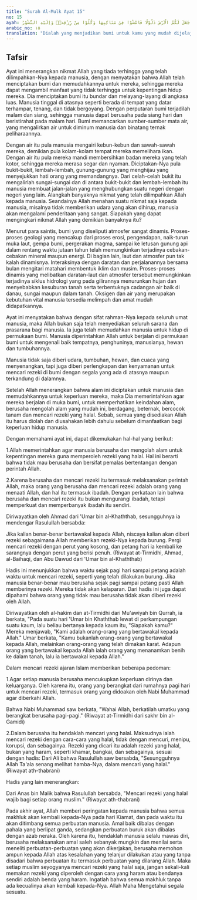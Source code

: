 ```yaml
---
title: "Surah Al-Mulk Ayat 15"
no: 15
ayah: هُوَ الَّذِيْ جَعَلَ لَكُمُ الْاَرْضَ ذَلُوْلًا فَامْشُوْا فِيْ مَنَاكِبِهَا وَكُلُوْا مِنْ رِّزْقِهٖۗ وَاِلَيْهِ النُّشُوْرُ 
arabic_no: ١٥
translation: "Dialah yang menjadikan bumi untuk kamu yang mudah dijelajahi, maka jelajahilah di segala penjurunya dan makanlah sebagian dari rezeki-Nya. Dan hanya kepada-Nyalah kamu (kembali setelah) dibangkitkan. "
---
```


## Tafsir

Ayat ini menerangkan nikmat Allah yang tiada terhingga yang telah dilimpahkan-Nya kepada manusia, dengan menyatakan bahwa Allah telah menciptakan bumi dan memudahkannya untuk mereka, sehingga mereka dapat mengambil manfaat yang tidak terhingga untuk kepentingan hidup mereka. Dia menciptakan bumi itu bundar dan melayang-layang di angkasa luas. Manusia tinggal di atasnya seperti berada di tempat yang datar terhampar, tenang, dan tidak bergoyang. Dengan perputaran bumi terjadilah malam dan siang, sehingga manusia dapat berusaha pada siang hari dan beristirahat pada malam hari. Bumi memancarkan sumber-sumber mata air, yang mengalirkan air untuk diminum manusia dan binatang ternak peliharaannya. 

Dengan air itu pula manusia mengairi kebun-kebun dan sawah-sawah mereka, demikian pula kolam-kolam tempat mereka memelihara ikan. Dengan air itu pula mereka mandi membersihkan badan mereka yang telah kotor, sehingga mereka merasa segar dan nyaman. Diciptakan-Nya pula bukit-bukit, lembah-lembah, gunung-gunung yang menghijau yang menyejukkan hati orang yang memandangnya. Dari celah-celah bukit itu mengalirlah sungai-sungai dan di antara bukit-bukit dan lembah-lembah itu manusia membuat jalan-jalan yang menghubungkan suatu negeri dengan negeri yang lain. Alangkah banyaknya nikmat yang telah dilimpahkan Allah kepada manusia. Seandainya Allah menahan suatu nikmat saja kepada manusia, misalnya tidak memberikan udara yang akan dihirup, manusia akan mengalami penderitaan yang sangat. Siapakah yang dapat mengingkari nikmat Allah yang demikian banyaknya itu?

Menurut para saintis, bumi yang diseliputi atmosfer sangat dinamis. Proses-proses geologi yang mencakup dari proses erosi, pengendapan, naik-turun muka laut, gempa bumi, pergerakan magma, sampai ke letusan gunung api dalam rentang waktu jutaan tahun telah memungkinkan terjadinya cebakan-cebakan mineral maupun energi. Di bagian lain, laut dan atmosfer pun tak kalah dinamisnya. Interaksinya dengan daratan dan perjalanannya bersama bulan mengitari matahari membentuk iklim dan musim. Proses-proses dinamis yang melibatkan daratan-laut dan atmosfer tersebut memungkinkan terjadinya siklus hidrologi yang pada gilirannya menurunkan hujan dan menyebabkan kesuburan tanah serta terbentuknya cadangan air baik di danau, sungai maupun dalam tanah. Oksigen dan air yang merupakan kebutuhan vital manusia tersedia melimpah dan amat mudah didapatkannya. 

Ayat ini menyatakan bahwa dengan sifat rahman-Nya kepada seluruh umat manusia, maka Allah bukan saja telah menyediakan seluruh sarana dan prasarana bagi manusia. Ia juga telah memudahkan manusia untuk hidup di permukaan bumi. Manusia diperintahkan Allah untuk berjalan di permukaan bumi untuk mengenali baik tempatnya, penghuninya, manusianya, hewan dan tumbuhannya.

Manusia tidak saja diberi udara, tumbuhan, hewan, dan cuaca yang menyenangkan, tapi juga diberi perlengkapan dan kenyamanan untuk mencari rezeki di bumi dengan segala yang ada di atasnya maupun terkandung di dalamnya. 

Setelah Allah menerangkan bahwa alam ini diciptakan untuk manusia dan memudahkannya untuk keperluan mereka, maka Dia memerintahkan agar mereka berjalan di muka bumi, untuk memperhatikan keindahan alam, berusaha mengolah alam yang mudah ini, berdagang, beternak, bercocok tanam dan mencari rezeki yang halal. Sebab, semua yang disediakan Allah itu harus diolah dan diusahakan lebih dahulu sebelum dimanfaatkan bagi keperluan hidup manusia.

Dengan memahami ayat ini, dapat dikemukakan hal-hal yang berikut:

1.Allah memerintahkan agar manusia berusaha dan mengolah alam untuk kepentingan mereka guna memperoleh rezeki yang halal. Hal ini berarti bahwa tidak mau berusaha dan bersifat pemalas bertentangan dengan perintah Allah.

2.Karena berusaha dan mencari rezeki itu termasuk melaksanakan perintah Allah, maka orang yang berusaha dan mencari rezeki adalah orang yang menaati Allah, dan hal itu termasuk ibadah. Dengan perkataan lain bahwa berusaha dan mencari rezeki itu bukan mengurangi ibadah, tetapi memperkuat dan memperbanyak ibadah itu sendiri.

Diriwayatkan oleh Ahmad dari 'Umar bin al-Khaththab, sesungguhnya ia mendengar Rasulullah bersabda:

Jika kalian benar-benar bertawakal kepada Allah, niscaya kalian akan diberi rezeki sebagaimana Allah memberikan rezeki-Nya kepada burung. Pergi mencari rezeki dengan perut yang kosong, dan petang hari ia kembali ke sarangnya dengan perut yang berisi penuh. (Riwayat at-Tirmidhi, Ahmad, al-Baihaqi, dan Abu Dawud dari 'Umar bin al-Khaththab) 

Hadis ini menunjukkan bahwa waktu sejak pagi hari sampai petang adalah waktu untuk mencari rezeki, seperti yang telah dilakukan burung. Jika manusia benar-benar mau berusaha sejak pagi sampai petang pasti Allah memberinya rezeki. Mereka tidak akan kelaparan. Dari hadis ini juga dapat dipahami bahwa orang yang tidak mau berusaha tidak akan diberi rezeki oleh Allah.

Diriwayatkan oleh al-hakim dan at-Tirmidhi dari Mu'awiyah bin Qurrah, ia berkata, "Pada suatu hari 'Umar bin Khaththab lewat di perkampungan suatu kaum, lalu beliau bertanya kepada kaum itu, "Siapakah kamu?" Mereka menjawab, "Kami adalah orang-orang yang bertawakal kepada Allah." Umar berkata, "Kamu bukanlah orang-orang yang bertawakal kepada Allah, melainkan orang-orang yang telah dimakan karat. Adapun orang yang bertawakal kepada Allah ialah orang yang menanamkan benih ke dalam tanah, lalu ia bertawakal kepada Allah."

Dalam mencari rezeki ajaran Islam memberikan beberapa pedoman:

1.Agar setiap manusia berusaha mencukupkan keperluan dirinya dan keluarganya. Oleh karena itu, orang yang berangkat dari rumahnya pagi hari untuk mencari rezeki, termasuk orang yang didoakan oleh Nabi Muhammad agar diberkahi Allah.

Bahwa Nabi Muhammad saw berkata, "Wahai Allah, berkatilah umatku yang berangkat berusaha pagi-pagi." (Riwayat at-Tirmidhi dari sakhr bin al-Gamidi)

2.Dalam berusaha itu hendaklah mencari yang halal. Maksudnya ialah mencari rezeki dengan cara-cara yang halal, tidak dengan mencuri, menipu, korupsi, dan sebagainya. Rezeki yang dicari itu adalah rezeki yang halal, bukan yang haram, seperti khamar, bangkai, dan sebagainya, sesuai dengan hadis: Dari Ali bahwa Rasulullah saw bersabda, "Sesungguhnya Allah Ta'ala senang melihat hamba-Nya, dalam mencari yang halal." (Riwayat ath-thabrani)

Hadis yang lain menerangkan:

Dari Anas bin Malik bahwa Rasulullah bersabda, "Mencari rezeki yang halal wajib bagi setiap orang muslim." (Riwayat ath-thabrani)

Pada akhir ayat, Allah memberi peringatan kepada manusia bahwa semua makhluk akan kembali kepada-Nya pada hari Kiamat, dan pada waktu itu akan ditimbang semua perbuatan manusia. Amal baik dibalas dengan pahala yang berlipat ganda, sedangkan perbuatan buruk akan dibalas dengan azab neraka. Oleh karena itu, hendaklah manusia selalu mawas diri, berusaha melaksanakan amal saleh sebanyak mungkin dan menilai serta meneliti perbuatan-perbuatan yang akan dikerjakan, berusaha memohon ampun kepada Allah atas kesalahan yang telanjur dilakukan atau yang tanpa disadari bahwa perbuatan itu termasuk perbuatan yang dilarang Allah. Maka setiap muslim seyogyanya mencari rezeki yang halal saja, jangan sekali-kali memakan rezeki yang diperoleh dengan cara yang haram atau bendanya sendiri adalah benda yang haram. Ingatlah bahwa semua makhluk tanpa ada kecualinya akan kembali kepada-Nya. Allah Maha Mengetahui segala sesuatu.